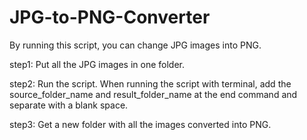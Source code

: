 # JPG-to-PNG-Converter

By running this script, you can change JPG images into PNG. 

step1: 
Put all the JPG images in one folder.

step2:
Run the script. When running the script with terminal, add the source_folder_name and result_folder_name at the end command and separate with a blank space.

step3:
Get a new folder with all the images converted into PNG. 
